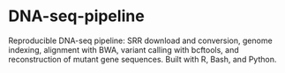 # DNA-seq-pipeline
Reproducible DNA-seq pipeline: SRR download and conversion, genome indexing, alignment with BWA, variant calling with bcftools, and reconstruction of mutant gene sequences. Built with R, Bash, and Python.
